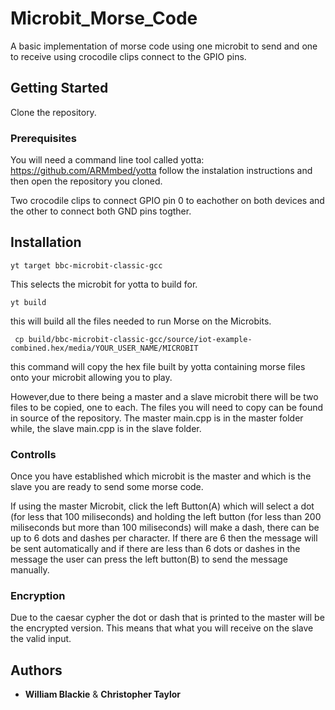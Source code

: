 # Microbit_Morse_Code

A basic implementation of morse code using one microbit to send and one to receive using crocodile clips connect to the GPIO pins.

## Getting Started

Clone the repository.

### Prerequisites

You will need a command line tool called yotta: https://github.com/ARMmbed/yotta follow the instalation instructions and then open the repository you cloned.

Two crocodile clips to connect GPIO pin 0 to eachother on both devices and the other to connect both GND pins togther.

## Installation

```
yt target bbc-microbit-classic-gcc
```
This selects the microbit for yotta to build for.

```
yt build
```
this will build all the files needed to run Morse on the Microbits.

```
 cp build/bbc-microbit-classic-gcc/source/iot-example-combined.hex/media/YOUR_USER_NAME/MICROBIT
```
this command will copy the hex file built by yotta containing morse files onto your microbit allowing you to play.

However,due to there being a master and a slave microbit there will be two files to be copied, one to each.
The files you will need to copy can be found in source of the repository.
The master main.cpp is in the master folder while, the slave main.cpp is in the slave folder.

### Controlls 
Once you have established which microbit is the master and which is the slave you 
are ready to send some morse code.

If using the master Microbit, click the left Button(A) which will select a dot (for less that 100 miliseconds)
and holding the left button (for less than 200 miliseconds but more than 100 miliseconds) 
will make a dash, there can be up to 6 dots and dashes per character. 
If there are 6 then the message will be sent automatically and if there are less than 6 dots 
or dashes in the message the user can press the left button(B) to send the message manually.

### Encryption
Due to the caesar cypher the dot or dash that is printed to the master will be the encrypted version. 
This means that what you will receive on the slave the valid input.
## Authors
* **William Blackie** & **Christopher Taylor**

